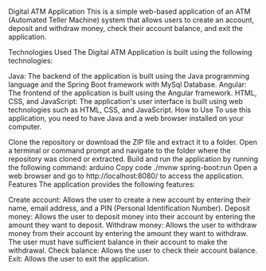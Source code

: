 Digital ATM Application
This is a simple web-based application of an ATM (Automated Teller Machine) system that allows users to create an account, deposit and withdraw money, check their account balance, and exit the application.

Technologies Used
The Digital ATM Application is built using the following technologies:

Java: The backend of the application is built using the Java programming language and the Spring Boot framework with MySql Database.
Angular: The frontend of the application is built using the Angular framework.
HTML, CSS, and JavaScript: The application's user interface is built using web technologies such as HTML, CSS, and JavaScript.
How to Use
To use this application, you need to have Java and a web browser installed on your computer.

Clone the repository or download the ZIP file and extract it to a folder.
Open a terminal or command prompt and navigate to the folder where the repository was cloned or extracted.
Build and run the application by running the following command:
arduino
Copy code
./mvnw spring-boot:run
Open a web browser and go to http://localhost:8080/ to access the application.
Features
The application provides the following features:

Create account: Allows the user to create a new account by entering their name, email address, and a PIN (Personal Identification Number).
Deposit money: Allows the user to deposit money into their account by entering the amount they want to deposit.
Withdraw money: Allows the user to withdraw money from their account by entering the amount they want to withdraw. The user must have sufficient balance in their account to make the withdrawal.
Check balance: Allows the user to check their account balance.
Exit: Allows the user to exit the application.
